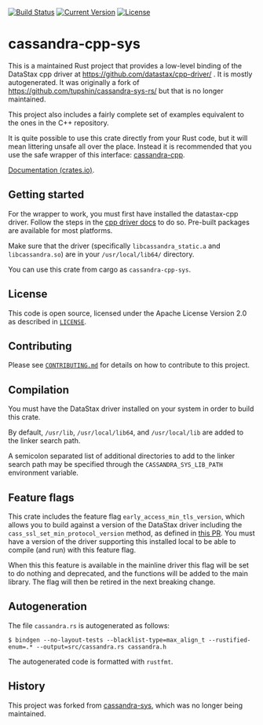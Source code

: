 [![Build Status](https://github.com/Metaswitch/cassandra-sys-rs/actions/workflows/build.yml/badge.svg)](https://github.com/Metaswitch/cassandra-sys-rs/actions)
[![Current Version](http://img.shields.io/crates/v/cassandra-cpp-sys.svg)](https://crates.io/crates/cassandra-cpp-sys)
[![License](https://img.shields.io/github/license/Metaswitch/cassandra-sys-rs.svg)](#license)

# cassandra-cpp-sys

This is a maintained Rust project that provides a low-level binding of the
DataStax cpp driver at https://github.com/datastax/cpp-driver/ .
It is mostly autogenerated.
It was originally a fork of https://github.com/tupshin/cassandra-sys-rs/ but that is no longer maintained.

This project also includes a fairly complete set of examples equivalent to the ones in the C++ repository.

It is quite possible to use this crate directly from your Rust code, but it will mean littering unsafe all over the place.
Instead it is recommended that you use the safe wrapper of this interface: [cassandra-cpp](https://github.com/Metaswitch/cassandra-rs).

[Documentation (crates.io)](https://docs.rs/cassandra-cpp-sys).


## Getting started

For the wrapper to work, you must first have installed the datastax-cpp driver.
Follow the steps in the
[cpp driver docs](https://github.com/datastax/cpp-driver/tree/master/topics#installation)
to do so. Pre-built packages are available for most platforms.

Make sure that the driver (specifically `libcassandra_static.a` and `libcassandra.so`) are in your `/usr/local/lib64/` directory.

You can use this crate from cargo as `cassandra-cpp-sys`.

## License

This code is open source, licensed under the Apache License Version 2.0 as
described in [`LICENSE`](LICENSE).


## Contributing

Please see [`CONTRIBUTING.md`](CONTRIBUTING.md) for details on how to contribute
to this project.


## Compilation

You must have the DataStax driver installed on your system in order to build this crate.

By default, `/usr/lib`, `/usr/local/lib64`, and `/usr/local/lib` are added to the linker search path.

A semicolon separated list of additional directories to add to the linker search path may be specified through the `CASSANDRA_SYS_LIB_PATH` environment variable.

## Feature flags

This crate includes the feature flag `early_access_min_tls_version`, which allows you to build against a version of the DataStax driver including the `cass_ssl_set_min_protocol_version` method, as defined in [this PR](https://github.com/datastax/cpp-driver/pull/525). You must have a version of the driver supporting this installed local to be able to compile (and run) with this feature flag.

When this this feature is available in the mainline driver this flag will be set to do nothing and deprecated, and the functions will be added to the main library. The flag will then be retired in the next breaking change.

## Autogeneration

The file `cassandra.rs` is autogenerated as follows:


```
$ bindgen --no-layout-tests --blacklist-type=max_align_t --rustified-enum=.* --output=src/cassandra.rs cassandra.h
```

The autogenerated code is formatted with `rustfmt`.


## History

This project was forked from [cassandra-sys](https://github.com/tupshin/cassandra-sys-rs), which was no longer being maintained.
